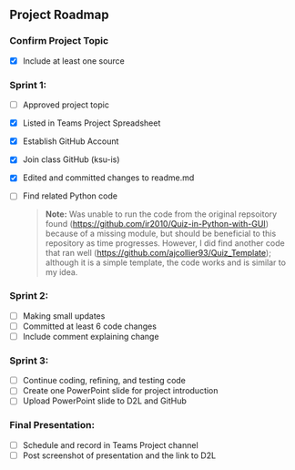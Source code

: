 ## **Project Roadmap**

### Confirm Project Topic <br>
- [x] Include at least one source

### Sprint 1: <br>
- [ ] Approved project topic <br>
- [x] Listed in Teams Project Spreadsheet <br>
- [x] Establish GitHub Account <br>
- [x] Join class GitHub (ksu-is) <br>
- [x] Edited and committed changes to readme.md <br>
- [ ] Find related Python code <br>
	> **Note:** Was unable to run the code from the original repsoitory found (https://github.com/ir2010/Quiz-in-Python-with-GUI) because of a missing module, but should be beneficial to this repository as time progresses. However, I did find another code that ran well (https://github.com/ajcollier93/Quiz_Template); although it is a simple template, the code works and is similar to my idea.
	

### Sprint 2: <br>
- [ ] Making small updates <br>
- [ ] Committed at least 6 code changes <br>
- [ ] Include comment explaining change <br>

### Sprint 3: <br>
- [ ] Continue coding, refining, and testing code <br>
- [ ] Create one PowerPoint slide for project introduction <br>
- [ ] Upload PowerPoint slide to D2L and GitHub <br>

### Final Presentation: <br>
- [ ] Schedule and record in Teams Project channel <br>
- [ ] Post screenshot of presentation and the link to D2L <br>
